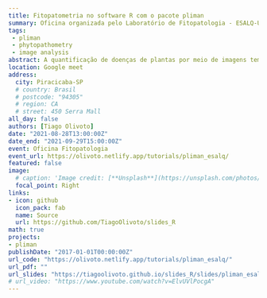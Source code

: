 ```yaml
---
title: Fitopatometria no software R com o pacote pliman
summary: Oficina organizada pelo Laboratório de Fitopatologia - ESALQ-USP
tags:
 - pliman
 - phytopathometry
 - image analysis
abstract: A quantificação de doenças de plantas por meio de imagens tem se tornado uma prática cada vez mais frequente. Maior acurácia e precisão aliado a menor subjetividade são algumas das vantagens da fitopatometria por imagens, quando comparado a estimativa visual amparada por escalas diagramáticas. O curso aborda o uso do pacote R pliman (plant image analysis) na fitopatometria (quantificação de severidade, número de lesões, etc.) baseada em imagens no R.
location: Google meet
address:
  city: Piracicaba-SP
  # country: Brasil
  # postcode: "94305"
  # region: CA
  # street: 450 Serra Mall
all_day: false
authors: [Tiago Olivoto]
date: "2021-08-28T13:00:00Z"
date_end: "2021-09-29T15:00:00Z"
event: Oficina Fitopatologia
event_url: https://olivoto.netlify.app/tutorials/pliman_esalq/
featured: false
image:
  # caption: 'Image credit: [**Unsplash**](https://unsplash.com/photos/bzdhc5b3Bxs)'
  focal_point: Right
links:
- icon: github
  icon_pack: fab
  name: Source
  url: https://github.com/TiagoOlivoto/slides_R
math: true
projects:
- pliman
publishDate: "2017-01-01T00:00:00Z"
url_code: "https://olivoto.netlify.app/tutorials/pliman_esalq/"
url_pdf: ""
url_slides: "https://tiagoolivoto.github.io/slides_R/slides/pliman_esalq/index.html#1"
# url_video: "https://www.youtube.com/watch?v=ElvUVlPocgA"
---
```





